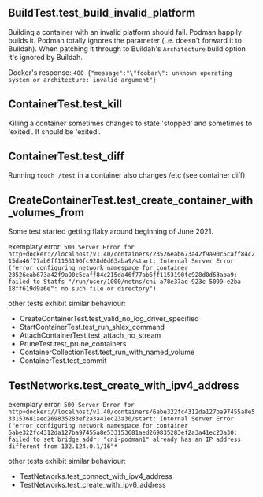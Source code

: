 ## BuildTest.test_build_invalid_platform

Building a container with an invalid platform should fail. Podman happily builds it.
Podman totally ignores the parameter (i.e. doesn't forward it to Buildah).
When patching it through to Buildah's `Architecture` build option it's ignored by Buildah.

Docker's response:
`400 {"message":"\"foobar\": unknown operating system or architecture: invalid argument"}`



## ContainerTest.test_kill

Killing a container sometimes changes to state 'stopped' and sometimes to 'exited'.
It should be 'exited'.



## ContainerTest.test_diff

Running `touch /test` in a container also changes /etc (see container diff)



## CreateContainerTest.test_create_container_with_volumes_from

Some test started getting flaky around beginning of June 2021.

exemplary error:
`500 Server Error for http+docker://localhost/v1.40/containers/23526eab673a42f9a90c5caff84c215da46f77ab6ff1153190fc928d0d63aba9/start: Internal Server Error ("error configuring network namespace for container 23526eab673a42f9a90c5caff84c215da46f77ab6ff1153190fc928d0d63aba9: failed to Statfs "/run/user/1000/netns/cni-a78e37ad-923c-5099-e2ba-18ff619d9a6e": no such file or directory")`

other tests exhibit similar behaviour:
- CreateContainerTest.test_valid_no_log_driver_specified
- StartContainerTest.test_run_shlex_command
- AttachContainerTest.test_attach_no_stream
- PruneTest.test_prune_containers
- ContainerCollectionTest.test_run_with_named_volume
- ContainerTest.test_commit



## TestNetworks.test_create_with_ipv4_address

exemplary error:
`500 Server Error for http+docker://localhost/v1.40/containers/6abe322fc4312da127ba97455a8e533153681aed269835283ef2a3a41ec23a30/start: Internal Server Error ("error configuring network namespace for container 6abe322fc4312da127ba97455a8e533153681aed269835283ef2a3a41ec23a30: failed to set bridge addr: "cni-podman1" already has an IP address different from 132.124.0.1/16"*`

other tests exhibit similar behaviour:
- TestNetworks.test_connect_with_ipv4_address
- TestNetworks.test_create_with_ipv6_address
